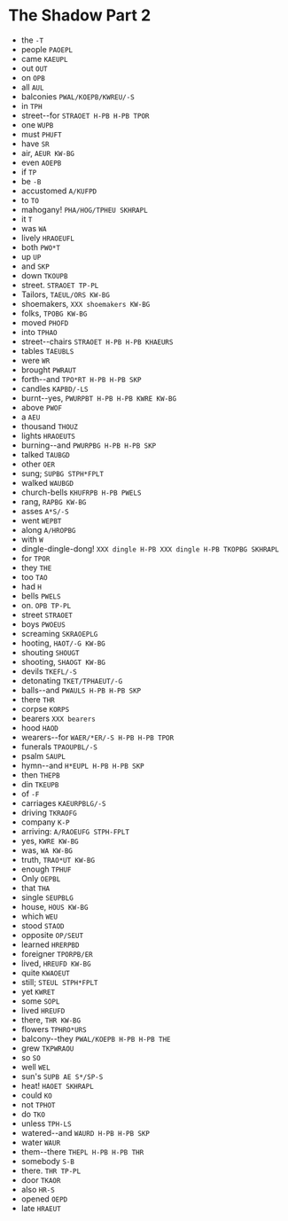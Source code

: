 # The Shadow Part 2

* the `-T`
* people `PAOEPL`
* came `KAEUPL`
* out `OUT`
* on `OPB`
* all `AUL`
* balconies `PWAL/KOEPB/KWREU/-S`
* in `TPH`
* street--for `STRAOET H-PB H-PB TPOR`
* one `WUPB`
* must `PHUFT`
* have `SR`
* air, `AEUR KW-BG`
* even `AOEPB`
* if `TP`
* be `-B`
* accustomed `A/KUFPD`
* to `TO`
* mahogany! `PHA/HOG/TPHEU SKHRAPL`
* it `T`
* was `WA`
* lively `HRAOEUFL`
* both `PWO*T`
* up `UP`
* and `SKP`
* down `TKOUPB`
* street. `STRAOET TP-PL`
* Tailors, `TAEUL/ORS KW-BG`
* shoemakers, `XXX shoemakers KW-BG`
* folks, `TPOBG KW-BG`
* moved `PHOFD`
* into `TPHAO`
* street--chairs `STRAOET H-PB H-PB KHAEURS`
* tables `TAEUBLS`
* were `WR`
* brought `PWRAUT`
* forth--and `TPO*RT H-PB H-PB SKP`
* candles `KAPBD/-LS`
* burnt--yes, `PWURPBT H-PB H-PB KWRE KW-BG`
* above `PWOF`
* a `AEU`
* thousand `THOUZ`
* lights `HRAOEUTS`
* burning--and `PWURPBG H-PB H-PB SKP`
* talked `TAUBGD`
* other `OER`
* sung; `SUPBG STPH*FPLT`
* walked `WAUBGD`
* church-bells `KHUFRPB H-PB PWELS`
* rang, `RAPBG KW-BG`
* asses `A*S/-S`
* went `WEPBT`
* along `A/HROPBG`
* with `W`
* dingle-dingle-dong! `XXX dingle H-PB XXX dingle H-PB TKOPBG SKHRAPL`
* for `TPOR`
* they `THE`
* too `TAO`
* had `H`
* bells `PWELS`
* on. `OPB TP-PL`
* street `STRAOET`
* boys `PWOEUS`
* screaming `SKRAOEPLG`
* hooting, `HAOT/-G KW-BG`
* shouting `SHOUGT`
* shooting, `SHAOGT KW-BG`
* devils `TKEFL/-S`
* detonating `TKET/TPHAEUT/-G`
* balls--and `PWAULS H-PB H-PB SKP`
* there `THR`
* corpse `KORPS`
* bearers `XXX bearers`
* hood `HAOD`
* wearers--for `WAER/*ER/-S H-PB H-PB TPOR`
* funerals `TPAOUPBL/-S`
* psalm `SAUPL`
* hymn--and `H*EUPL H-PB H-PB SKP`
* then `THEPB`
* din `TKEUPB`
* of `-F`
* carriages `KAEURPBLG/-S`
* driving `TKRAOFG`
* company `K-P`
* arriving: `A/RAOEUFG STPH-FPLT`
* yes, `KWRE KW-BG`
* was, `WA KW-BG`
* truth, `TRAO*UT KW-BG`
* enough `TPHUF`
* Only `OEPBL`
* that `THA`
* single `SEUPBLG`
* house, `HOUS KW-BG`
* which `WEU`
* stood `STAOD`
* opposite `OP/SEUT`
* learned `HRERPBD`
* foreigner `TPORPB/ER`
* lived, `HREUFD KW-BG`
* quite `KWAOEUT`
* still; `STEUL STPH*FPLT`
* yet `KWRET`
* some `SOPL`
* lived `HREUFD`
* there, `THR KW-BG`
* flowers `TPHRO*URS`
* balcony--they `PWAL/KOEPB H-PB H-PB THE`
* grew `TKPWRAOU`
* so `SO`
* well `WEL`
* sun's `SUPB AE S*/SP-S`
* heat! `HAOET SKHRAPL`
* could `KO`
* not `TPHOT`
* do `TKO`
* unless `TPH-LS`
* watered--and `WAURD H-PB H-PB SKP`
* water `WAUR`
* them--there `THEPL H-PB H-PB THR`
* somebody `S-B`
* there. `THR TP-PL`
* door `TKAOR`
* also `HR-S`
* opened `OEPD`
* late `HRAEUT`
